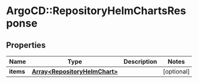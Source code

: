 # ArgoCD::RepositoryHelmChartsResponse

## Properties
Name | Type | Description | Notes
------------ | ------------- | ------------- | -------------
**items** | [**Array&lt;RepositoryHelmChart&gt;**](RepositoryHelmChart.md) |  | [optional] 


